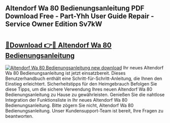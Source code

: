 ## Altendorf Wa 80 Bedienungsanleitung PDF Download Free - Part-Yhh User Guide Repair - Service Owner Edition Sv7kW

# <h2><a href="http://df1hipp.blite.top/?on=Altendorf+Wa+80+Bedienungsanleitung">🔗Download 👉🔴 Altendorf Wa 80 Bedienungsanleitung</a></h2>

[![Altendorf Wa 80 Bedienungsanleitung new download](https://i.imgur.com/lujVjoI.png)](http://df1hipp.blite.top/?on=Altendorf+Wa+80+Bedienungsanleitung)
Ihr neues Altendorf Wa 80 Bedienungsanleitung ist jetzt einsatzbereit. Dieses Benutzerhandbuch enthält eine Schritt-für-Schritt-Anleitung, die Ihnen den Einstieg erleichtert. Sicherheitstipps für den Heimgebrauch Befolgen Sie diese Tipps, um die sichere Verwendung Ihres neuen Altendorf Wa 80 Bedienungsanleitung zu Hause zu gewährleisten. Genießen Sie die nahtlose Integration der Funktionsliste in Ihr neues Altendorf Wa 80 Bedienungsanleitung. Bitte zögern Sie nicht, Altendorf Wa 80 Bedienungsanleitung. Unser Kundensupport-Team ist bereit, Ihre Fragen zu beantworten.
